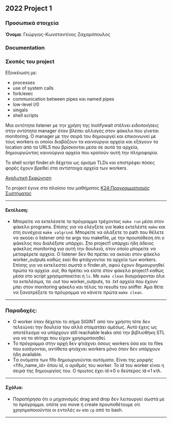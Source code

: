 ## 2022 Project 1

### Προσωπικά στοιχεία

__Όνομα__: Γεώργιος-Κωνσταντίνος Ζαχαρόπουλος

### Documentation

### Σκοπός του project
Εξοικέιωση με:
* processes
* use of system calls
* fork/exec
* communication between pipes και named pipes
* low-level I/0
* singals
* shell scripts

Μια οντότητα listener με την χρήση της inotifywait στέλνει ειδοποιήσεις στην οντότητα manager όταν βλέπει αλλαγές στον φάκελο που γίνεται monitoring. O manager με την σειρά του δημιουργεί και επικοινωνεί με τους workers οι οποίοι διαβάζουν τα καινούργια αρχεία και εξάγουν τα location από τα URLS που βρίσκονται μέσα σε αυτά τα αρχεία, δημιουργώντας καινούργια αρχεία που κρατούν αυτή την πληροφορία.

Το shell script finder.sh δέχεται ως όρισμα TLDs και επιστρέφει πόσες φορές έχουν βρεθεί στα αντίστοιχα αρχεία των workers.

[Αναλυτική Εκφώνηση]()

Το project έγινε στο πλαίσιο του μαθήματος [Κ24:Προγραμματισμός Συστήματος](https://cgi.di.uoa.gr/~mema/courses/k24/k24.html)

---

#### Εκτέλεση:
* Mπορείτε να εκτελέσετε το πρόγραμμα τρέχοντας `make run` μέσα στον φάκελο programs. Επίσης για να ελέγξετε για leaks εκτελέστε `make` και στη συνέχεια `make valgrind`. Μπορείτε να αλάξετε το path που θέλετε να ακούει ο listener από τα args του makefile, με την προυπόθεση ότι ο φάκελος που διαλέξατε υπάρχει. Στο project1 υπάρχει ήδη άδειος φάκελος monitoring για αυτή την δουλειά, στον οποίο μπορείτε να μεταφέρετε αρχεία. Ο listener δεν θα πρέπει να ακούει στον φάκελο worker_outputs καθώς εκεί θα φτιάχνονται τα αρχεία των workers. Επίσης για να εκτελεστεί σωστά ο finder.sh, αφού έχουν δημιουργηθεί πρώτα τα αρχεία .out, θα πρέπει να είστε στον φάκελο project1 καθώς μέσα στο script χρησιμοποιείται η `ls`. Mε `make clean` διαγράφονται όλα τα εκτελέσιμα, τα .out του worker_outputs, τα .txt αρχεία που έχουν μπει στον monitoring φάκελο και τέλος τα results του sniffer. Άμα θέτε να ξανατρέξετε το πρόγραμμα να κάνετε πρώτα `make clean`.
---

### Παραδοχές:
 * Ο worker όταν δέχεται το σήμα SIGINT από τον χρήστη τότε δεν τελειώνει την δουλεία του αλλά σταματάει αμέσως. Αυτό έχεις ως αποτέλεσμα να υπάρχουν still reachable leaks από την βιβλιοθήκη STL για να τα strings που είχαν χρησιμοποιηθεί.
 * Το πρόγραμμα στην αρχή δεν φτιάχνει όσους workers όσα και τα files που εισάγονται, αντίθετα φτιάχνει workers μόνο όταν δεν υπάρχουν ήδη available.
 * Tα ονόματα των fifo δημιουργούνται αυτόματα. Είναι της μορφής <fifo_name_id> όπου id, o αριθμός του worker. Το id του worker είναι η σειρά της δημιουργίας του. Ο πρώτος έχει id->0 ο δεύτερος id->1 κτλ.
 ---

#### Σχόλια:
 * Παρατήρησα ότι ο μηχανισμός drag and drop δεν λειτουργεί σωστά με το πρόγραμμα. οπότε για move ή create προυποθέτουμε οτι χρησιμοποιούνται οι εντολές `mv` και `cp` από το bash.
---
